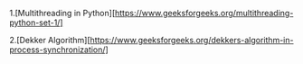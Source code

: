 1.[Multithreading in Python][https://www.geeksforgeeks.org/multithreading-python-set-1/]

2.[Dekker Algorithm][https://www.geeksforgeeks.org/dekkers-algorithm-in-process-synchronization/]